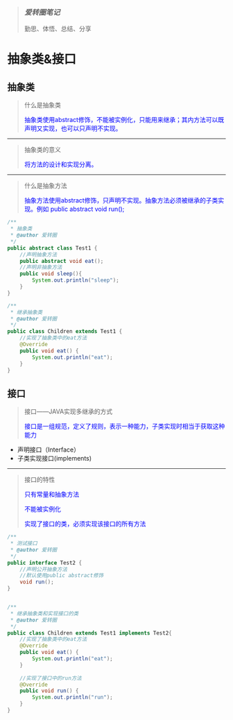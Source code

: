 > ### *爱转圈笔记*
> 勤思、体悟、总结、分享

# 抽象类&接口

## 抽象类
> <p>什么是抽象类</p>
> <p style="color:blue">抽象类使用abstract修饰，不能被实例化，只能用来继承；其内方法可以既声明又实现，也可以只声明不实现。</p>

***

> <p>抽象类的意义</p>
> <p style="color:blue">将方法的设计和实现分离。</p>

***

> <p>什么是抽象方法</p>
> <p style="color:blue">抽象方法使用abstract修饰，只声明不实现。抽象方法必须被继承的子类实现。例如 public abstract void run();</p>

```java
/**
 * 抽象类
 * @author 爱转圈
 */
public abstract class Test1 {
	//声明抽象方法
	public abstract void eat();
	//声明非抽象方法
	public void sleep(){
		System.out.println("sleep");
	}
}

/**
 * 继承抽象类
 * @author 爱转圈
 */
public class Children extends Test1 {
	//实现了抽象类中的eat方法
	@Override
	public void eat() {
		System.out.println("eat");
	}
}

```


## 接口
> <p>接口——JAVA实现多继承的方式</p>
> <p style="color:blue">接口是一组规范，定义了规则，表示一种能力，子类实现时相当于获取这种能力</p>
- 声明接口（Interface）
- 子类实现接口(implements)

***

> <p>接口的特性</p>
> <p style="color:blue">只有常量和抽象方法</p>
> <p style="color:blue">不能被实例化</p>
> <p style="color:blue">实现了接口的类，必须实现该接口的所有方法</p>

```java
/**
 * 测试接口
 * @author 爱转圈
 */
public interface Test2 {
	//声明公开抽象方法
	//默认使用public abstract修饰
	void run();
}


/**
 * 继承抽象类和实现接口的类
 * @author 爱转圈
 */
public class Children extends Test1 implements Test2{
	//实现了抽象类中的eat方法
	@Override
	public void eat() {
		System.out.println("eat");
	}
	
	//实现了接口中的run方法
	@Override
	public void run() {
		System.out.println("run");
	}
}
```
